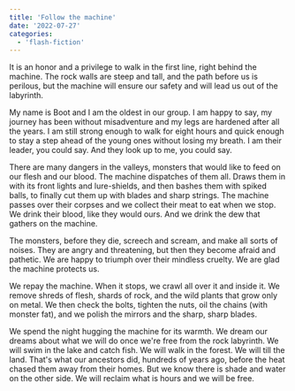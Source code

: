 ```yaml
---
title: 'Follow the machine'
date: '2022-07-27'
categories:
  - 'flash-fiction'
---
```


It is an honor and a privilege to walk in the first line, right behind the
machine. The rock walls are steep and tall, and the path before us is perilous,
but the machine will ensure our safety and will lead us out of the labyrinth.

<!-- truncate -->

My name is Boot and I am the oldest in our group. I am happy to say, my journey
has been without misadventure and my legs are hardened after all the years. I am
still strong enough to walk for eight hours and quick enough to stay a step
ahead of the young ones without losing my breath. I am their leader, you could
say. And they look up to me, you could say.

There are many dangers in the valleys, monsters that would like to feed on our
flesh and our blood. The machine dispatches of them all. Draws them in with its
front lights and lure-shields, and then bashes them with spiked balls, to
finally cut them up with blades and sharp strings. The machine passes over their
corpses and we collect their meat to eat when we stop. We drink their blood,
like they would ours. And we drink the dew that gathers on the machine.

The monsters, before they die, screech and scream, and make all sorts of noises.
They are angry and threatening, but then they become afraid and pathetic. We are
happy to triumph over their mindless cruelty. We are glad the machine protects
us.

We repay the machine. When it stops, we crawl all over it and inside it. We
remove shreds of flesh, shards of rock, and the wild plants that grow only on
metal. We then check the bolts, tighten the nuts, oil the chains (with monster
fat), and we polish the mirrors and the sharp, sharp blades.

We spend the night hugging the machine for its warmth. We dream our dreams about
what we will do once we're free from the rock labyrinth. We will swim in the
lake and catch fish. We will walk in the forest. We will till the land. That's
what our ancestors did, hundreds of years ago, before the heat chased them away
from their homes. But we know there is shade and water on the other side. We
will reclaim what is hours and we will be free.
